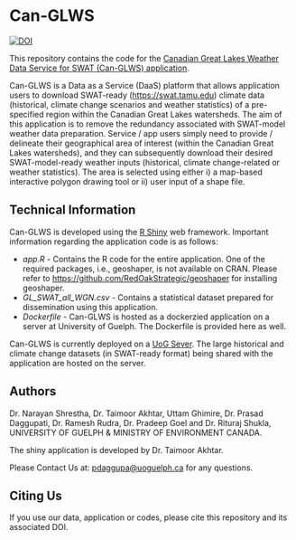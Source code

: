 # Can-GLWS
[![DOI](https://zenodo.org/badge/271394958.svg)](https://zenodo.org/badge/latestdoi/271394958)

This repository contains the code for the [Canadian Great Lakes Weather Data Service for SWAT (Can-GLWS) application](https://www.uoguelph.ca/watershed/glws/).

Can-GLWS is a Data as a Service (DaaS) platform that allows application users to download SWAT-ready (https://swat.tamu.edu) climate data (historical, climate change scenarios and weather statistics) of a pre-specified region within the Canadian Great Lakes watersheds. The aim of this application is to remove the redundancy associated with SWAT-model weather data preparation. Service / app users simply need to provide / delineate their geographical area of interest (within the Canadian Great Lakes watersheds), and they can subsequently download their desired SWAT-model-ready weather inputs (historical, climate change-related or weather statistics). The area is selected using either i) a map-based interactive polygon drawing tool or ii) user input of a shape file. 

## Technical Information
Can-GLWS is developed using the [R Shiny](https://shiny.rstudio.com/) web framework. Important information regarding the application code is as follows:

* *app.R* - Contains the R code for the entire application. One of the required packages, i.e., geoshaper, is not available on CRAN. Please refer to https://github.com/RedOakStrategic/geoshaper for installing geoshaper.
* *GL_SWAT_all_WGN.csv* - Contains a statistical dataset prepared for dissemination using this application.
* *Dockerfile* - Can-GLWS is hosted as a dockerzied application on a server at University of Guelph. The Dockerfile is provided here as well.

Can-GLWS is currently deployed on a [UoG Sever](https://www.uoguelph.ca/watershed/glws/). The large historical and climate change datasets (in SWAT-ready format) being shared with the application are hosted on the server.   

## Authors
Dr. Narayan Shrestha, Dr. Taimoor Akhtar, Uttam Ghimire, Dr. Prasad Daggupati, Dr. Ramesh Rudra, Dr. Pradeep Goel and Dr. Rituraj Shukla, UNIVERSITY OF GUELPH & MINISTRY OF ENVIRONMENT CANADA.

The shiny application is developed by Dr. Taimoor Akhtar.

Please Contact Us at: pdaggupa@uoguelph.ca for any questions.

## Citing Us
If you use our data, application or codes, please cite this repository and its associated DOI.

